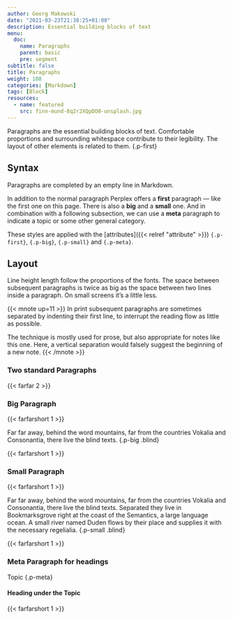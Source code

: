 ```yaml
---
author: Georg Makowski
date: "2021-03-23T21:38:25+01:00"
description: Essential building blocks of text
menu:
  doc:
    name: Paragraphs
    parent: basic
    pre: segment
subtitle: false
title: Paragraphs
weight: 108
categories: [Markdown]
tags: [Block]
resources:
  - name: featured
    src: finn-mund-8q2r2XQpDO0-unsplash.jpg
---
```


Paragraphs are the essential building blocks of text. Comfortable proportions and surrounding whitespace contribute to their legibility. The layout of other elements is related to them.
{.p-first} <!--more-->

## Syntax

Paragraphs are completed by an empty line in Markdown.

In addition to the normal paragraph Perplex offers a **first** paragraph — like the first one on this page. There is also a **big** and a **small** one. And in combination with a following subsection, we can use a **meta** paragraph to indicate a topic or some other general category.

These styles are applied with the [attributes]({{< relref "attribute" >}}) `{.p-first}`, `{.p-big}`, `{.p-small}` and `{.p-meta}`.

## Layout

Line height length follow the proportions of the fonts. The space between subsequent paragraphs is twice as big as the space between two lines inside a paragraph. On small screens it’s a little less.

{{< mnote up=11 >}}
In print subsequent paragraphs are sometimes separated by indenting their first line, to interrupt the reading flow as little as possible.

The technique is mostly used for prose, but also appropriate for notes like this one. Here, a vertical separation would falsely suggest the beginning of a new note.
{{< /mnote >}}

### Two standard Paragraphs

{{< farfar 2 >}}

### Big Paragraph

{{< farfarshort 1 >}}

Far far away, behind the word mountains, far from the countries Vokalia and Consonantia, there live the blind texts.
{.p-big .blind}

{{< farfarshort 1 >}}

### Small Paragraph

{{< farfarshort 1 >}}

Far far away, behind the word mountains, far from the countries Vokalia and Consonantia, there live the blind texts. Separated they live in Bookmarksgrove right at the coast of the Semantics, a large language ocean. A small river named Duden flows by their place and supplies it with the necessary regelialia.
{.p-small .blind}

{{< farfarshort 1 >}}

### Meta Paragraph for headings

Topic
{.p-meta}

#### Heading under the Topic

{{< farfarshort 1 >}}